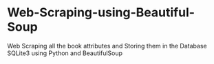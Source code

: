 # Web-Scraping-using-Beautiful-Soup
Web Scraping all the book attributes and Storing them in the Database SQLite3 using Python and BeautifulSoup
